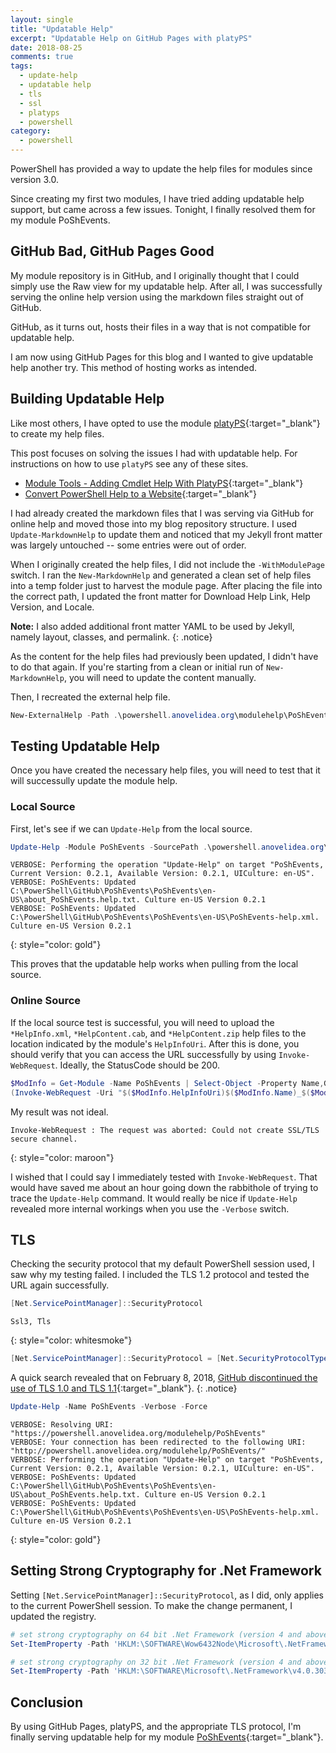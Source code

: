 ```yaml
---
layout: single
title: "Updatable Help"
excerpt: "Updatable Help on GitHub Pages with platyPS"
date: 2018-08-25
comments: true
tags:
  - update-help
  - updatable help
  - tls
  - ssl
  - platyps
  - powershell
category:
  - powershell
---
```


PowerShell has provided a way to update the help files for modules since version 3.0.

Since creating my first two modules, I have tried adding updatable help support, but came across a few issues. Tonight,
I finally resolved them for my module PoShEvents.

## GitHub Bad, GitHub Pages Good

My module repository is in GitHub, and I originally thought that I could simply use the Raw view for my updatable help.
After all, I was successfully serving the online help version using the markdown files straight out of GitHub.

GitHub, as it turns out, hosts their files in a way that is not compatible for updatable help.

I am now using GitHub Pages for this blog and I wanted to give updatable help another try. This method of hosting works
as intended.

## Building Updatable Help

Like most others, I have opted to use the module [platyPS](https://github.com/PowerShell/platyPS){:target="_blank"} to
create my help files.

This post focuses on solving the issues I had with updatable help. For instructions on how to use `platyPS` see any of
these sites.

* [Module Tools - Adding Cmdlet Help With PlatyPS](https://overpoweredshell.com/Module-Tools-Adding-Cmdlet-Help-With-PlatyPS/){:target="_blank"}
* [Convert PowerShell Help to a Website](https://ntsystems.it/post/converting-powershell-help-a-website){:target="_blank"}

I had already created the markdown files that I was serving via GitHub for online help and moved those into my blog
repository structure. I used `Update-MarkdownHelp` to update them and noticed that my Jekyll front matter was largely
untouched -- some entries were out of order.

When I originally created the help files, I did not include the `-WithModulePage` switch. I ran the `New-MarkdownHelp`
and generated a clean set of help files into a temp folder just to harvest the module page. After placing the file into
the correct path, I updated the front matter for Download Help Link, Help Version, and Locale.

**Note:** I also added additional front matter YAML to be used by Jekyll, namely layout, classes, and permalink.
{: .notice}

As the content for the help files had previously been updated, I didn't have to do that again. If you're starting from a
clean or initial run of `New-MarkdownHelp`, you will need to update the content manually.

Then, I recreated the external help file.

```powershell
New-ExternalHelp -Path .\powershell.anovelidea.org\modulehelp\PoShEvents -OutputPath .\PoShEvents\PoShEvents\en-US\ -Force
```

## Testing Updatable Help

Once you have created the necessary help files, you will need to test that it will successully update the module help.

### Local Source

First, let's see if we can `Update-Help` from the local source.

```powershell
Update-Help -Module PoShEvents -SourcePath .\powershell.anovelidea.org\modulehelp\PoShEvents\ -Force -Verbose
```

```console
VERBOSE: Performing the operation "Update-Help" on target "PoShEvents, Current Version: 0.2.1, Available Version: 0.2.1, UICulture: en-US".
VERBOSE: PoShEvents: Updated C:\PowerShell\GitHub\PoShEvents\PoShEvents\en-US\about_PoShEvents.help.txt. Culture en-US Version 0.2.1
VERBOSE: PoShEvents: Updated C:\PowerShell\GitHub\PoShEvents\PoShEvents\en-US\PoShEvents-help.xml. Culture en-US Version 0.2.1
```
{: style="color: gold"}

This proves that the updatable help works when pulling from the local source.

### Online Source

If the local source test is successful, you will need to upload the `*HelpInfo.xml`, `*HelpContent.cab`, and
`*HelpContent.zip` help files to the location indicated by the module's `HelpInfoUri`. After this is done, you should
verify that you can access the URL successfully by using `Invoke-WebRequest`. Ideally, the StatusCode should be 200.

```powershell
$ModInfo = Get-Module -Name PoShEvents | Select-Object -Property Name,Guid,HelpInfoURI
(Invoke-WebRequest -Uri "$($ModInfo.HelpInfoUri)$($ModInfo.Name)_$($ModInfo.Guid)_HelpInfo.xml").StatusCode
```

My result was not ideal.

```console
Invoke-WebRequest : The request was aborted: Could not create SSL/TLS secure channel.
```
{: style="color: maroon"}

I wished that I could say I immediately tested with `Invoke-WebRequest`. That would have saved me about an hour going
down the rabbithole of trying to trace the `Update-Help` command. It would really be nice if `Update-Help` revealed more
internal workings when you use the `-Verbose` switch.

## TLS

Checking the security protocol that my default PowerShell session used, I saw why my testing failed. I included the
TLS 1.2 protocol and tested the URL again successfully.

```csharp
[Net.ServicePointManager]::SecurityProtocol
```

```console
Ssl3, Tls
```
{: style="color: whitesmoke"}

```csharp
[Net.ServicePointManager]::SecurityProtocol = [Net.SecurityProtocolType]::Tls,[Net.SecurityProtocolType]::Tls11,[Net.SecurityProtocolType]::Tls12
```

A quick search revealed that on February 8, 2018, [GitHub discontinued the use of TLS 1.0 and TLS 1.1](https://githubengineering.com/crypto-removal-notice/){:target="_blank"}.
{: .notice}

```powershell
Update-Help -Name PoShEvents -Verbose -Force
```

```console
VERBOSE: Resolving URI: "https://powershell.anovelidea.org/modulehelp/PoShEvents"
VERBOSE: Your connection has been redirected to the following URI: "http://powershell.anovelidea.org/modulehelp/PoShEvents/"
VERBOSE: Performing the operation "Update-Help" on target "PoShEvents, Current Version: 0.2.1, Available Version: 0.2.1, UICulture: en-US".
VERBOSE: PoShEvents: Updated C:\PowerShell\GitHub\PoShEvents\PoShEvents\en-US\about_PoShEvents.help.txt. Culture en-US Version 0.2.1
VERBOSE: PoShEvents: Updated C:\PowerShell\GitHub\PoShEvents\PoShEvents\en-US\PoShEvents-help.xml. Culture en-US Version 0.2.1
```
{: style="color: gold"}

## Setting Strong Cryptography for .Net Framework

Setting `[Net.ServicePointManager]::SecurityProtocol`, as I did, only applies to the current PowerShell session. To make
the change permanent, I updated the registry.

```powershell
# set strong cryptography on 64 bit .Net Framework (version 4 and above)
Set-ItemProperty -Path 'HKLM:\SOFTWARE\Wow6432Node\Microsoft\.NetFramework\v4.0.30319' -Name 'SchUseStrongCrypto' -Value '1' -Type DWord

# set strong cryptography on 32 bit .Net Framework (version 4 and above)
Set-ItemProperty -Path 'HKLM:\SOFTWARE\Microsoft\.NetFramework\v4.0.30319' -Name 'SchUseStrongCrypto' -Value '1' -Type DWord
```

## Conclusion

By using GitHub Pages, platyPS, and the appropriate TLS protocol, I'm finally serving updatable help for my module
[PoShEvents](https://github.com/thedavecarroll/PoShEvents){:target="_blank"}.